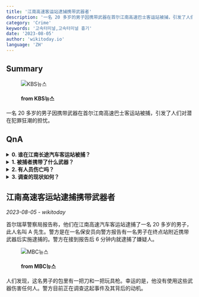 ```yaml
---
title: '江南高速客运站逮捕携带武器者'
description: '一名 20 多岁的男子因携带武器在首尔江南高速巴士客运站被捕，引发了人们对潜在犯罪狂潮的担忧。'
category: 'Crime'
keywords: '고속터미널,고속터미널 흉기'
date: '2023-08-05'
author: 'wikitoday.io'
language: 'ZH'
---
```


## Summary



<figure>
    <img src="http://news.kbs.co.kr/data/news/2023/08/04/20230804_vxxJFM.jpg" alt="KBS뉴스" />
    <figcaption>
        <h4> from KBS뉴스</h4>
    </figcaption>
</figure>


一名 20 多岁的男子因携带武器在首尔江南高速巴士客运站被捕，引发了人们对潜在犯罪狂潮的担忧。


## QnA


<details>
    <summary><b>0. 谁在江南长途汽车客运站被捕？</b></summary>
    一名 20 多岁的男子（被称为 A 先生）在终点站被捕。
</details>

<details>
    <summary><b>1. 被捕者携带了什么武器？</b></summary>
    该男子被发现持有一把刀和一把玩具枪。
</details>

<details>
    <summary><b>2. 有人员伤亡吗？</b></summary>
    幸运的是，此次事件中没有人员伤亡报告。
</details>

<details>
    <summary><b>3. 调查的现状如何？</b></summary>
    警方目前正在调查这起事件及其背后的动机。
</details>



## 江南高速客运站逮捕携带武器者

_2023-08-05 - wikitoday_

首尔瑞草警察局报告称，他们在江南高速汽车客运站逮捕了一名 20 多岁的男子，此人名叫 A 先生。警方是在一名保安员向警方报告有一名男子在终点站附近携带武器后实施逮捕的。警方在接到报告后 6 分钟内就逮捕了嫌疑人。


<figure>
    <img src="https://image.imnews.imbc.com/news/2023/society/article/__icsFiles/afieldfile/2023/08/04/R230804-24.jpg" alt="MBC뉴스" />
    <figcaption>
        <h4> from MBC뉴스</h4>
    </figcaption>
</figure>


人们发现，这名男子的包里有一把刀和一把玩具枪。幸运的是，他没有使用这些武器伤害任何人。警方目前正在调查这起事件及其背后的动机。
